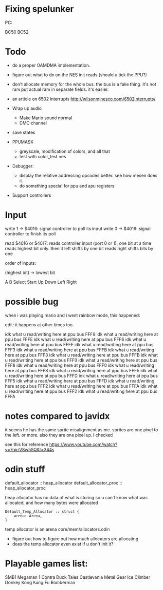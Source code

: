 # Fixing spelunker

PC:

BC50
BC52


# Todo

- do a proper OAMDMA implementation.

- figure out what to do on the NES init reads (should u tick the PPU?)

- don't allocate memory for the whole bus.
 the bus is a fake thing. it's not ram
 put actual ram in separate fields. it's easier.

- an article on 6502 interrupts
	http://wilsonminesco.com/6502interrupts/

- Wrap up audio
	- Make Mario sound normal
	- DMC channel

- save states

- PPUMASK
	- greyscale, modification of colors, and all that
	- test with color_test.nes

- Debugger:
	- display the relative addressing opcodes better. see how mesen does it.
	- do something special for ppu and apu registers

- Support controllers

# Input

write 1 -> $4016: signal controller to poll its input
write 0 -> $4016: signal controller to finish its poll

read $4016 or $4017: reads controller input (port 0 or 1), one bit at a time
	reads highest bit only. then it left shifts by one bit
	reads right shifts bits by one

order of inputs:

(highest bit) -> lowest bit

A B Select Start Up Down Left Right

# possible bug

when i was playing mario and i went rainbow mode, this happened:

edit: it happens at other times too.

idk what u read/writing here at ppu bus FFF6
idk what u read/writing here at ppu bus FFFE
idk what u read/writing here at ppu bus FFF6
idk what u read/writing here at ppu bus FFFE
idk what u read/writing here at ppu bus FFF3
idk what u read/writing here at ppu bus FFFB
idk what u read/writing here at ppu bus FFF3
idk what u read/writing here at ppu bus FFFB
idk what u read/writing here at ppu bus FFF0
idk what u read/writing here at ppu bus FFF8
idk what u read/writing here at ppu bus FFF0
idk what u read/writing here at ppu bus FFF8
idk what u read/writing here at ppu bus FFF5
idk what u read/writing here at ppu bus FFFD
idk what u read/writing here at ppu bus FFF5
idk what u read/writing here at ppu bus FFFD
idk what u read/writing here at ppu bus FFF2
idk what u read/writing here at ppu bus FFFA
idk what u read/writing here at ppu bus FFF2
idk what u read/writing here at ppu bus FFFA

# notes compared to javidx

it seems he has the same sprite misalignment as me.
sprites are one pixel to the left. or more.
also they are one pixel up. i checked

see this for reference
https://www.youtube.com/watch?v=7qirrV8w5SQ&t=344s



# odin stuff

default_allocator :: heap_allocator
default_allocator_proc :: heap_allocator_proc

heap allocator has no data of what is storing so u can't know what was allocated, and how many bytes were allocated


	Default_Temp_Allocator :: struct {
		arena: Arena,
	}

temp allocator is an arena
core/mem/allocators.odin


- figure out how to figure out how much allocators are allocating
- does the temp allocator even exist if u don't init it?



# Playable games list:

SMB1
Megaman 1
Contra
Duck Tales
Castlevania
Metal Gear
Ice Climber
Donkey Kong
Kung Fu
Bomberman
